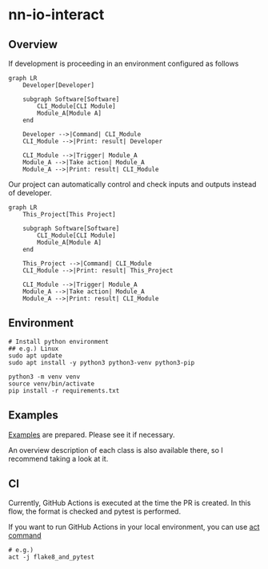 # nn-io-interact

## Overview

If development is proceeding in an environment configured as follows

```mermaid
graph LR
    Developer[Developer]

    subgraph Software[Software]
        CLI_Module[CLI Module]
        Module_A[Module A]
    end

    Developer -->|Command| CLI_Module
    CLI_Module -->|Print: result| Developer

    CLI_Module -->|Trigger| Module_A
    Module_A -->|Take action| Module_A
    Module_A -->|Print: result| CLI_Module
```

Our project can automatically control and check inputs and outputs instead of developer.

```mermaid
graph LR
    This_Project[This Project]

    subgraph Software[Software]
        CLI_Module[CLI Module]
        Module_A[Module A]
    end

    This_Project -->|Command| CLI_Module
    CLI_Module -->|Print: result| This_Project

    CLI_Module -->|Trigger| Module_A
    Module_A -->|Take action| Module_A
    Module_A -->|Print: result| CLI_Module
```

## Environment

```shell
# Install python environment
## e.g.) Linux
sudo apt update
sudo apt install -y python3 python3-venv python3-pip

python3 -m venv venv
source venv/bin/activate
pip install -r requirements.txt
```

## Examples

[Examples](./examples/README.md) are prepared. Please see it if necessary.

An overview description of each class is also available there, so I recommend taking a look at it.

## CI

Currently, GitHub Actions is executed at the time the PR is created.
In this flow, the format is checked and pytest is performed.

If you want to run GitHub Actions in your local environment, you can use [act command](https://github.com/nektos/act)

```shell
# e.g.)
act -j flake8_and_pytest
```
